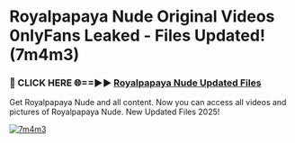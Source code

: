 # Royalpapaya Nude Original Videos 0nlyFans Leaked - Files Updated! (7m4m3)

<h3>🔴 CLICK HERE 🌐==►► <a href="https://tinyurl.com/5h6xmrr3" rel="nofollow">Royalpapaya Nude Updated Files</a></h3>

Get Royalpapaya Nude and all content. Now you can access all videos and pictures of Royalpapaya Nude. New Updated Files 2025!

[![7m4m3](https://i.imgur.com/KVD873Z.gif)](https://tinyurl.com/5h6xmrr3)
